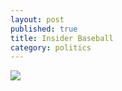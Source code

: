 ```yaml
---
layout: post
published: true
title: Insider Baseball
category: politics
---
```


![](http://upload.wikimedia.org/wikipedia/en/thumb/6/6b/Didion-Fictions.jpg/200px-Didion-Fictions.jpg)